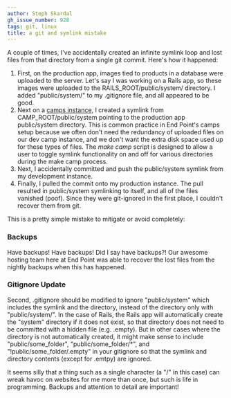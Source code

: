 ```yaml
---
author: Steph Skardal
gh_issue_number: 928
tags: git, linux
title: a git and symlink mistake
---
```




A couple of times, I've accidentally created an infinite symlink loop and lost files from that directory from a single git commit. Here's how it happened:

1. First, on the production app, images tied to products in a database were uploaded to the server. Let's say I was working on a Rails app, so these images were uploaded to the RAILS_ROOT/public/system/ directory. I added "public/system/" to my .gitignore file, and all appeared to be good.
1. Next on a [camps instance](http://www.devcamps.org/), I created a symlink from CAMP_ROOT/public/system pointing to the production app public/system directory. This is common practice in End Point's camps setup because we often don't need the redundancy of uploaded files on our dev camp instance, and we don't want the extra disk space used up for these types of files. The *make camp* script is designed to allow a user to toggle symlink functionality on and off for various directories during the make camp process.
1. Next, I accidentally committed and push the public/system symlink from my development instance.
1. Finally, I pulled the commit onto my production instance. The pull resulted in public/system symlinking to itself, and all of the files vanished (poof). Since they were git-ignored in the first place, I couldn't recover them from git.

This is a pretty simple mistake to mitigate or avoid completely:

### Backups

Have backups! Have backups! Did I say have backups?! Our awesome hosting team here at End Point was able to recover the lost files from the nightly backups when this has happened.

### Gitignore Update

Second, .gitignore should be modified to ignore "public/system" which includes the symlink and the directory, instead of the directory only with "public/system/". In the case of Rails, the Rails app will automatically create the "system" directory if it does not exist, so that directory does not need to be committed with a hidden file (e.g. .empty). But in other cases where the directory is not automatically created, it might make sense to include "public/some_folder", "public/some_folder/*", and "!public/some_folder/.empty" in your gitignore so that the symlink and directory contents (except for .emtpy) are ignored.

It seems silly that a thing such as a single character (a "/" in this case) can wreak havoc on websites for me more than once, but such is life in programming. Backups and attention to detail are important!


